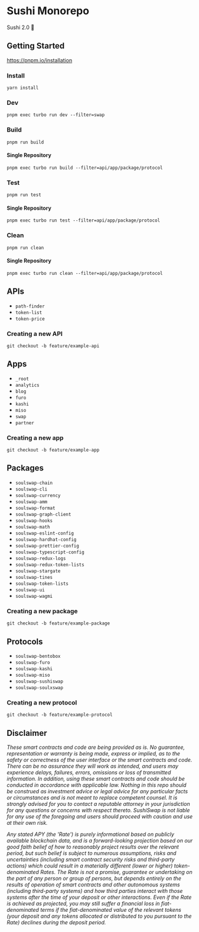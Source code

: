 # Sushi Monorepo

Sushi 2.0 🍣

## Getting Started

https://pnpm.io/installation

### Install

`yarn install`

### Dev

`pnpm exec turbo run dev --filter=swap`

### Build

`pnpm run build`

#### Single Repository

`pnpm exec turbo run build --filter=api/app/package/protocol`

### Test

`pnpm run test`

#### Single Repository

`pnpm exec turbo run test --filter=api/app/package/protocol`

### Clean

`pnpm run clean`

#### Single Repository

`pnpm exec turbo run clean --filter=api/app/package/protocol`

## APIs

- `path-finder`
- `token-list`
- `token-price`

### Creating a new API

`git checkout -b feature/example-api`

## Apps

- `_root`
- `analytics`
- `blog`
- `furo`
- `kashi`
- `miso`
- `swap`
- `partner`

### Creating a new app

`git checkout -b feature/example-app`

<!-- `pnpm exec soulswap-cli create-app example-app` -->

## Packages

- `soulswap-chain`
- `soulswap-cli`
- `soulswap-currency`
- `soulswap-amm`
- `soulswap-format`
- `soulswap-graph-client`
- `soulswap-hooks`
- `soulswap-math`
- `soulswap-eslint-config`
- `soulswap-hardhat-config`
- `soulswap-prettier-config`
- `soulswap-typescript-config`
- `soulswap-redux-logs`
- `soulswap-redux-token-lists`
- `soulswap-stargate`
- `soulswap-tines`
- `soulswap-token-lists`
- `soulswap-ui`
- `soulswap-wagmi`

### Creating a new package

`git checkout -b feature/example-package`

## Protocols

- `soulswap-bentobox`
- `soulswap-furo`
- `soulswap-kashi`
- `soulswap-miso`
- `soulswap-sushiswap`
- `soulswap-soulxswap`

### Creating a new protocol

`git checkout -b feature/example-protocol`

## Disclaimer

_These smart contracts and code are being provided as is. No guarantee, representation or warranty is being made, express or implied, as to the safety or correctness of the user interface or the smart contracts and code. There can be no assurance they will work as intended, and users may experience delays, failures, errors, omissions or loss of transmitted information. In addition, using these smart contracts and code should be conducted in accordance with applicable law. Nothing in this repo should be construed as investment advice or legal advice for any particular facts or circumstances and is not meant to replace competent counsel. It is strongly advised for you to contact a reputable attorney in your jurisdiction for any questions or concerns with respect thereto. SushiSwap is not liable for any use of the foregoing and users should proceed with caution and use at their own risk._

_Any stated APY (the 'Rate') is purely informational based on publicly available blockchain data, and is a forward-looking projection based on our good faith belief of how to reasonably project results over the relevant period, but such belief is subject to numerous assumptions, risks and uncertainties (including smart contract security risks and third-party actions) which could result in a materially different (lower or higher) token-denominated Rates. The Rate is not a promise, guarantee or undertaking on the part of any person or group of persons, but depends entirely on the results of operation of smart contracts and other autonomous systems (including third-party systems) and how third parties interact with those systems after the time of your deposit or other interactions. Even if the Rate is achieved as projected, you may still suffer a financial loss in fiat-denominated terms if the fiat-denominated value of the relevant tokens (your deposit and any tokens allocated or distributed to you pursuant to the Rate) declines during the deposit period._
